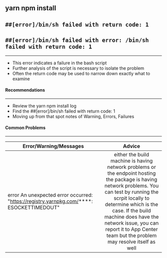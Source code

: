 yarn npm install
-

## ``` ##[error]/bin/sh failed with return code: 1 ```

## ``` ##[error]/bin/sh failed with error: /bin/sh failed with return code: 1 ```
---

* This error indicates a failure in the bash script
* Further analysis of the script is necessary to isolate the problem
* Often the return code may be used to narrow down exactly what to examine 

#### Recommendations
---

* Review the yarn npm install log
* Find the ##[error]/bin/sh failed with return code: 1
* Moving up from that spot notes of Warning, Errors, Failures

####  Common Problems
---

| Error/Warning/Messages     | Advice     |
| ------------- |:-------------:
| error An unexpected error occurred: "https://registry.yarnpkg.com/****: ESOCKETTIMEDOUT"      | either the build machine is having network problems or the endpoint hosting the package is having network problems. You can test by running the scrpit locally to determine which is the case. If the build machine does have the network issue, you can report it to App Center team but the problem may resolve itself as well 



